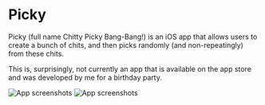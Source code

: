 # Picky

Picky (full name Chitty Picky Bang-Bang!) is an iOS app that allows users to create a bunch of chits, and then picks randomly (and non-repeatingly) from these chits. 

This is, surprisingly, not currently an app that is available on the app store and was developed by me for a birthday party.


![App screenshots](https://github.com/user-attachments/assets/28ed8b8b-9485-413e-a3a5-1a9a37411fe2) ![App screenshots](https://github.com/user-attachments/assets/014973d6-e159-47dd-909a-0392894df02c)



